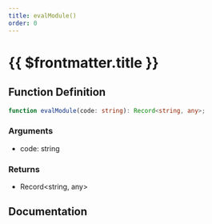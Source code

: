 ```yaml
---
title: evalModule()
order: 0
---
```


# {{ $frontmatter.title }}

## Function Definition

```ts
function evalModule(code: string): Record<string, any>;
```

### Arguments

* code: string

### Returns

* Record\<string, any\>

## Documentation

<!--@include: ./parts/evalModule.md-->
